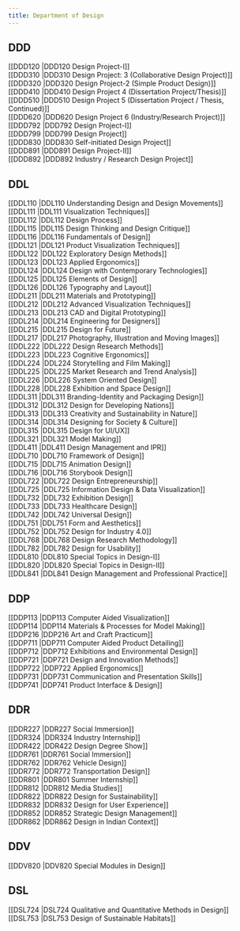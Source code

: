 ```yaml
---
title: Department of Design
---
```


## DDD  
[[DDD120 |DDD120 Design Project-I]]  
[[DDD310 |DDD310 Design Project: 3 (Collaborative Design Project)]]  
[[DDD320 |DDD320 Design Project-2 (Simple Product Design)]]  
[[DDD410 |DDD410 Design Project 4 (Dissertation Project/Thesis)]]  
[[DDD510 |DDD510 Design Project 5 (Dissertation Project / Thesis, Continued)]]  
[[DDD620 |DDD620 Design Project 6 (Industry/Research Project)]]  
[[DDD792 |DDD792 Design Project-I]]  
[[DDD799 |DDD799 Design Project]]  
[[DDD830 |DDD830 Self-initiated Design Project]]  
[[DDD891 |DDD891 Design Project-II]]  
[[DDD892 |DDD892 Industry / Research Design Project]]  


## DDL  
[[DDL110 |DDL110 Understanding Design and Design Movements]]  
[[DDL111 |DDL111 Visualization Techniques]]  
[[DDL112 |DDL112 Design Process]]  
[[DDL115 |DDL115 Design Thinking and Design Critique]]  
[[DDL116 |DDL116 Fundamentals of Design]]  
[[DDL121 |DDL121 Product Visualization Techniques]]  
[[DDL122 |DDL122 Exploratory Design Methods]]  
[[DDL123 |DDL123 Applied Ergonomics]]  
[[DDL124 |DDL124 Design with Contemporary Technologies]]  
[[DDL125 |DDL125 Elements of Design]]  
[[DDL126 |DDL126 Typography and Layout]]  
[[DDL211 |DDL211 Materials and Prototyping]]  
[[DDL212 |DDL212 Advanced Visualization Techniques]]  
[[DDL213 |DDL213 CAD and Digital Prototyping]]  
[[DDL214 |DDL214 Engineering for Designers]]  
[[DDL215 |DDL215 Design for Future]]  
[[DDL217 |DDL217 Photography, Illustration and Moving Images]]  
[[DDL222 |DDL222 Design Research Methods]]  
[[DDL223 |DDL223 Cognitive Ergonomics]]  
[[DDL224 |DDL224 Storytelling and Film Making]]  
[[DDL225 |DDL225 Market Research and Trend Analysis]]  
[[DDL226 |DDL226 System Oriented Design]]  
[[DDL228 |DDL228 Exhibition and Space Design]]  
[[DDL311 |DDL311 Branding-Identity and Packaging Design]]  
[[DDL312 |DDL312 Design for Developing Nations]]  
[[DDL313 |DDL313 Creativity and Sustainability in Nature]]  
[[DDL314 |DDL314 Designing for Society & Culture]]  
[[DDL315 |DDL315 Design for UI/UX]]  
[[DDL321 |DDL321 Model Making]]  
[[DDL411 |DDL411 Design Management and IPR]]  
[[DDL710 |DDL710 Framework of Design]]  
[[DDL715 |DDL715 Animation Design]]  
[[DDL716 |DDL716 Storybook Design]]  
[[DDL722 |DDL722 Design Entrepreneurship]]  
[[DDL725 |DDL725 Information Design & Data Visualization]]  
[[DDL732 |DDL732 Exhibition Design]]  
[[DDL733 |DDL733 Healthcare Design]]  
[[DDL742 |DDL742 Universal Design]]  
[[DDL751 |DDL751 Form and Aesthetics]]  
[[DDL752 |DDL752 Design for Industry 4.0]]  
[[DDL768 |DDL768 Design Research Methodology]]  
[[DDL782 |DDL782 Design for Usability]]  
[[DDL810 |DDL810 Special Topics in Design-I]]  
[[DDL820 |DDL820 Special Topics in Design-II]]  
[[DDL841 |DDL841 Design Management and Professional Practice]]  


## DDP  
[[DDP113 |DDP113 Computer Aided Visualization]]  
[[DDP114 |DDP114 Materials & Processes for Model Making]]  
[[DDP216 |DDP216 Art and Craft Practicum]]  
[[DDP711 |DDP711 Computer Aided Product Detailing]]  
[[DDP712 |DDP712 Exhibitions and Environmental Design]]  
[[DDP721 |DDP721 Design and Innovation Methods]]  
[[DDP722 |DDP722 Applied Ergonomics]]  
[[DDP731 |DDP731 Communication and Presentation Skills]]  
[[DDP741 |DDP741 Product Interface & Design]]  


## DDR  
[[DDR227 |DDR227 Social Immersion]]  
[[DDR324 |DDR324 Industry Internship]]  
[[DDR422 |DDR422 Design Degree Show]]  
[[DDR761 |DDR761 Social Immersion]]  
[[DDR762 |DDR762 Vehicle Design]]  
[[DDR772 |DDR772 Transportation Design]]  
[[DDR801 |DDR801 Summer Internship]]  
[[DDR812 |DDR812 Media Studies]]  
[[DDR822 |DDR822 Design for Sustainability]]  
[[DDR832 |DDR832 Design for User Experience]]  
[[DDR852 |DDR852 Strategic Design Management]]  
[[DDR862 |DDR862 Design in Indian Context]]  


## DDV  
[[DDV820 |DDV820 Special Modules in Design]]  


## DSL  
[[DSL724 |DSL724 Qualitative and Quantitative Methods in Design]]  
[[DSL753 |DSL753 Design of Sustainable Habitats]]  
